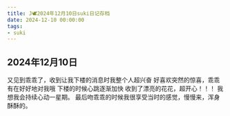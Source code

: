 ```yaml
---
title: J🕊️2024年12月10日suki日记存档
date: 2024-12-10 00:00:00
tags: 
- suki
---
```


## 2024年12月10日
又见到乖乖了，收到让我下楼的消息时我整个人超兴奋
好喜欢突然的惊喜，乖乖有在好好地对我哦
下楼的时候心跳逐渐加快
收到了漂亮的花花，超开心！！！
我想我会持续心动一星期。
最后吻乖乖的时候我很享受当时的感觉，慢慢来，浑身酥酥的。